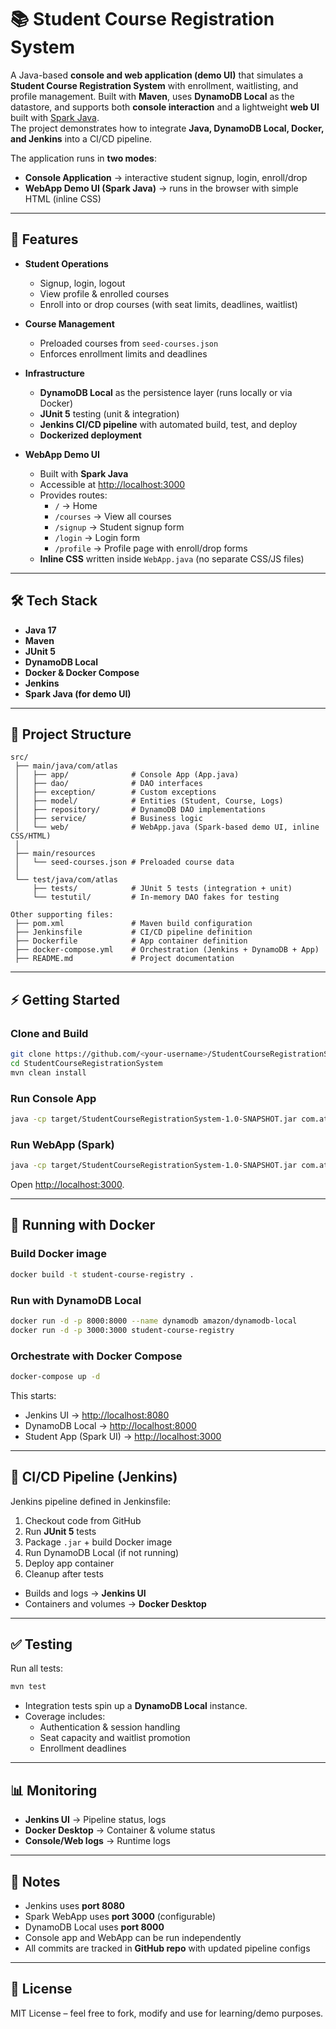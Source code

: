 # 📚 Student Course Registration System

A Java-based **console and web application (demo UI)** that simulates a **Student Course Registration System** with 
enrollment, waitlisting, and profile management. Built with **Maven**, uses **DynamoDB Local** as the datastore, and 
supports both **console interaction** and a lightweight **web UI** built with [Spark Java](http://sparkjava.com/).  
The project demonstrates how to integrate **Java, DynamoDB Local, Docker, and Jenkins** into a CI/CD pipeline.  

The application runs in **two modes**:
- **Console Application** → interactive student signup, login, enroll/drop
- **WebApp Demo UI (Spark Java)** → runs in the browser with simple HTML (inline CSS)

---

## 🚀 Features

- **Student Operations**
  - Signup, login, logout
  - View profile & enrolled courses
  - Enroll into or drop courses (with seat limits, deadlines, waitlist)

- **Course Management**
  - Preloaded courses from `seed-courses.json`
  - Enforces enrollment limits and deadlines

- **Infrastructure**
  - **DynamoDB Local** as the persistence layer (runs locally or via Docker)
  - **JUnit 5** testing (unit & integration)
  - **Jenkins CI/CD pipeline** with automated build, test, and deploy
  - **Dockerized deployment**

- **WebApp Demo UI**
  - Built with **Spark Java**
  - Accessible at [http://localhost:3000](...)
  - Provides routes:
    - `/` → Home  
    - `/courses` → View all courses  
    - `/signup` → Student signup form  
    - `/login` → Login form  
    - `/profile` → Profile page with enroll/drop forms  
  - **Inline CSS** written inside `WebApp.java` (no separate CSS/JS files)

---

## 🛠️ Tech Stack

- **Java 17**
- **Maven**
- **JUnit 5**
- **DynamoDB Local**
- **Docker & Docker Compose**
- **Jenkins**
- **Spark Java (for demo UI)**

---

## 📂 Project Structure

```
src/
 ├── main/java/com/atlas
 │   ├── app/              # Console App (App.java)
 │   ├── dao/              # DAO interfaces
 │   ├── exception/        # Custom exceptions
 │   ├── model/            # Entities (Student, Course, Logs)
 │   ├── repository/       # DynamoDB DAO implementations
 │   ├── service/          # Business logic
 │   └── web/              # WebApp.java (Spark-based demo UI, inline CSS/HTML)
 │
 ├── main/resources
 │   └── seed-courses.json # Preloaded course data
 │
 └── test/java/com/atlas
     ├── tests/            # JUnit 5 tests (integration + unit)
     └── testutil/         # In-memory DAO fakes for testing

Other supporting files:
 ├── pom.xml               # Maven build configuration
 ├── Jenkinsfile           # CI/CD pipeline definition
 ├── Dockerfile            # App container definition
 ├── docker-compose.yml    # Orchestration (Jenkins + DynamoDB + App)
 ├── README.md             # Project documentation
```

---

## ⚡ Getting Started

### Clone and Build
```bash
git clone https://github.com/<your-username>/StudentCourseRegistrationSystem.git
cd StudentCourseRegistrationSystem
mvn clean install
```

### Run Console App
```bash
java -cp target/StudentCourseRegistrationSystem-1.0-SNAPSHOT.jar com.atlas.app.App
```

### Run WebApp (Spark)
```bash
java -cp target/StudentCourseRegistrationSystem-1.0-SNAPSHOT.jar com.atlas.web.WebApp
```
Open [http://localhost:3000](http://localhost:3000).

---

## 🐳 Running with Docker

### Build Docker image
```bash
docker build -t student-course-registry .
```

### Run with DynamoDB Local
```bash
docker run -d -p 8000:8000 --name dynamodb amazon/dynamodb-local
docker run -d -p 3000:3000 student-course-registry
```

### Orchestrate with Docker Compose
```bash
docker-compose up -d
```

This starts:
- Jenkins UI → [http://localhost:8080](http://localhost:8080)
- DynamoDB Local → [http://localhost:8000](http://localhost:8000)
- Student App (Spark UI) → [http://localhost:3000](http://localhost:3000)

---

## 🔄 CI/CD Pipeline (Jenkins)

Jenkins pipeline defined in Jenkinsfile:
1. Checkout code from GitHub
2. Run **JUnit 5** tests
3. Package `.jar` + build Docker image
4. Run DynamoDB Local (if not running)
5. Deploy app container
6. Cleanup after tests

- Builds and logs → **Jenkins UI**
- Containers and volumes → **Docker Desktop**

---

## ✅ Testing

Run all tests:
```bash
mvn test
```

- Integration tests spin up a **DynamoDB Local** instance.  
- Coverage includes:
  - Authentication & session handling
  - Seat capacity and waitlist promotion
  - Enrollment deadlines

---

## 📊 Monitoring

- **Jenkins UI** → Pipeline status, logs  
- **Docker Desktop** → Container & volume status  
- **Console/Web logs** → Runtime logs  

---

## 📌 Notes

- Jenkins uses **port 8080**  
- Spark WebApp uses **port 3000** (configurable)  
- DynamoDB Local uses **port 8000**  
- Console app and WebApp can be run independently  
- All commits are tracked in **GitHub repo** with updated pipeline configs  

---

## 📜 License

MIT License – feel free to fork, modify and use for learning/demo purposes.

